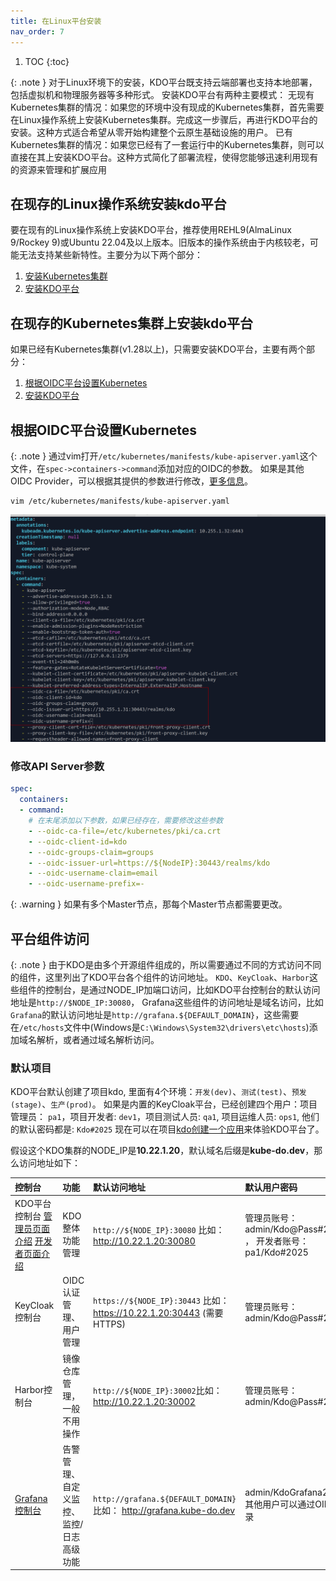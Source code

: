 ```yaml
---
title: 在Linux平台安装
nav_order: 7
---
```



1. TOC
{:toc}


{: .note }
对于Linux环境下的安装，KDO平台既支持云端部署也支持本地部署，包括虚拟机和物理服务器等多种形式。
安装KDO平台有两种主要模式：
无现有Kubernetes集群的情况：如果您的环境中没有现成的Kubernetes集群，首先需要在Linux操作系统上安装Kubernetes集群。完成这一步骤后，再进行KDO平台的安装。这种方式适合希望从零开始构建整个云原生基础设施的用户。
已有Kubernetes集群的情况：如果您已经有了一套运行中的Kubernetes集群，则可以直接在其上安装KDO平台。这种方式简化了部署流程，使得您能够迅速利用现有的资源来管理和扩展应用


## 在现存的Linux操作系统安装kdo平台

要在现有的Linux操作系统上安装KDO平台，推荐使用REHL9(AlmaLinux 9/Rockey 9)或Ubuntu 22.04及以上版本。旧版本的操作系统由于内核较老，可能无法支持某些新特性。主要分为以下两个部分：
1. [安装Kubernetes集群](./kubernetes)
2. [安装KDO平台](./kdo)


## 在现存的Kubernetes集群上安装kdo平台

如果已经有Kubernetes集群(v1.28以上)，只需要安装KDO平台，主要有两个部分：
1. [根据OIDC平台设置Kubernetes](#根据oidc平台设置kubernetes)
2. [安装KDO平台](./kdo)


## 根据OIDC平台设置Kubernetes

{: .note }
通过vim打开`/etc/kubernetes/manifests/kube-apiserver.yaml`这个文件，在`spec->containers->command`添加对应的OIDC的参数。
如果是其他OIDC Provider，可以根据其提供的参数进行修改，[更多信息](https://kubernetes.io/zh-cn/docs/reference/access-authn-authz/authentication/)。
```shell
vim /etc/kubernetes/manifests/kube-apiserver.yaml
```

![](imgs/update-apiserver.png)
### 修改API Server参数

```yaml 
spec:
  containers:
  - command:
    # 在末尾添加以下参数，如果已经存在，需要修改这些参数
    - --oidc-ca-file=/etc/kubernetes/pki/ca.crt
    - --oidc-client-id=kdo
    - --oidc-groups-claim=groups
    - --oidc-issuer-url=https://${NodeIP}:30443/realms/kdo
    - --oidc-username-claim=email
    - --oidc-username-prefix=-
```
{: .warning }
如果有多个Master节点，那每个Master节点都需要更改。


## 平台组件访问

{: .note }
由于KDO是由多个开源组件组成的，所以需要通过不同的方式访问不同的组件，这里列出了KDO平台各个组件的访问地址。
`KDO`、`KeyCloak`、`Harbor`这些组件的控制台，是通过NODE_IP加端口访问，比如KDO平台控制台的默认访问地址是`http://$NODE_IP:30080`，
Grafana这些组件的访问地址是域名访问，比如`Grafana`的默认访问地址是`http://grafana.${DEFAULT_DOMAIN}`，这些需要在`/etc/hosts`文件中(Windows是`C:\Windows\System32\drivers\etc\hosts`)添加域名解析，或者通过域名解析访问。

### 默认项目
KDO平台默认创建了项目kdo, 里面有4个环境：`开发(dev)`、`测试(test)`、`预发(stage)`、`生产(prod)`。
如果是内置的KeyCloak平台，已经创建四个用户：项目管理员： `pa1`，项目开发者: `dev1`，项目测试人员: `qa1`, 项目运维人员: `ops1`, 他们的默认密码都是: `Kdo#2025`
现在可以在项目[kdo创建一个应用](/docs/dev/applications/repository#创建应用)来体验KDO平台了。

假设这个KDO集群的NODE_IP是**10.22.1.20**，默认域名后缀是**kube-do.dev**，那么访问地址如下：


| 控制台                                                  | 功能                   | 默认访问地址                                                            | 默认用户密码                                         |     
|:-----------------------------------------------------|:---------------------|:------------------------------------------------------------------|:-----------------------------------------------|
| KDO平台控制台 [管理员页面介绍](/docs/admin) [开发者页面介绍](/docs/dev) | KDO整体功能管理            | `http://${NODE_IP}:30080` 比如： http://10.22.1.20:30080             | 管理员账号：admin/Kdo@Pass#2025 ， 开发者账号：pa1/Kdo#2025 |
| KeyCloak控制台                                          | OIDC认证管理、用户管理        | `https://${NODE_IP}:30443` 比如： https://10.22.1.20:30443 (需要HTTPS) | 管理员账号：admin/Kdo@Pass#2025                      |              
| Harbor控制台                                            | 镜像仓库管理，一般不用操作        | `http://${NODE_IP}:30002`比如： http://10.22.1.20:30002              | 管理员账号：admin/Kdo@Pass#2025                      |              
| [Grafana控制台](/docs/observability/monitoring)         | 告警管理、自定义监控、监控/日志高级功能 | `http://grafana.${DEFAULT_DOMAIN}` 比如： http://grafana.kube-do.dev | admin/KdoGrafana2025 其他用户可以通过OIDC登录            |  